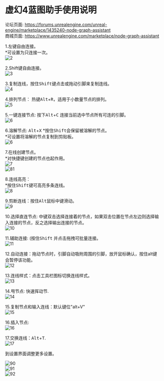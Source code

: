 # 虚幻4蓝图助手使用说明

论坛页面: https://forums.unrealengine.com/unreal-engine/marketplace/1435240-node-graph-assistant  
商城页面: https://www.unrealengine.com/marketplace/node-graph-assistant  

1.左键自由连接。  
*可设置为只连接一次。  
![2](../Resource/1.4/click_pan_multi-connect.gif)  

2.Shift键自由连接。  
![3](../Resource/1.4/shift_pan_multi-connect.gif)  

3.复制连线，按住<kbd>Shift</kbd>键点击或拖动引脚来复制连线。  
![4](../Resource/1.4/dupli_wire.gif)  

4.排列节点： 热键<kbd>Alt</kbd>+<kbd>R</kbd>，适用于小数量节点的排列。    
![5](../Resource/1.4/rearrange.gif)  

5.一键连接节点: 按下<kbd>Alt</kbd>+<kbd>C</kbd> 连接当前选中节点所有可连的引脚。  
![6](Resource/connectnodes.gif)  

6.溶解节点:  <kbd>Alt</kbd>+<kbd>X</kbd>
*按住<kbd>Shift</kbd>会保留被溶解的节点。   
*可设置将溶解的节点复制到剪贴板。  
![6](../Resource/1.4/bypass.gif)  

7.在线创建节点。  
*对快捷键创建的节点也起作用。  
![7](../Resource/1.4/insert.gif)  
![81](Resource/insertnodehotkey.gif)  

8.连线高亮：  
*按住<kbd>Shift</kbd>键可高亮多条连线。  
![8](../Resource/1.4/highlight.gif)  

9.剪断连线：按住<kbd>Alt</kbd>鼠标中键滑动。    
![9](../Resource/1.4/cutoff.gif)  

10.选择直连节点: 中键双击选择连接着的节点，如果双击位置在节点左边则选择输入连接的节点，反之选择输出连接的节点。    
![10](../Resource/1.4/select_linked.gif)  

11.辅助连接: 
(按住<kbd>Shift</kbd> 并点击拖拽可批量连接。  
![11](../Resource/1.5/lazy_connect.gif)  
 
12.自动连接：拖动节点时，引脚自动吸附周围的引脚，放开鼠标确认，按住alt键会暂停该功能。   
![12](../Resource/1.5/auto_connect.gif)  

13.连线样式：点击工具栏图标切换连线样式。  
![13](../Resource/1.5/wire_style.gif)  

14.甩节点: 快速挥动节.  
![14](../Resource/1.6/shake_node_off_wire.gif)  

15.复制节点和输入连线：默认键位"alt+V"  
![15](../Resource/1.6/dupli_node_with_input.gif)  

16.插入节点:  
![16](../Resource/1.6/insert_node_on_wire.gif)  

17.交换连线：<kbd>Alt</kbd>+<kbd>T</kbd>.   
![17](../Resource/1.6/exchange_wires.gif)  

到设置界面调整更多设置。  

![90](../Resource/1.5/instruction_plugin.png)  
![91](../Resource/1.5/instruction_keybind.png)  
![92](../Resource/1.5/instruction_config.png)  




 
